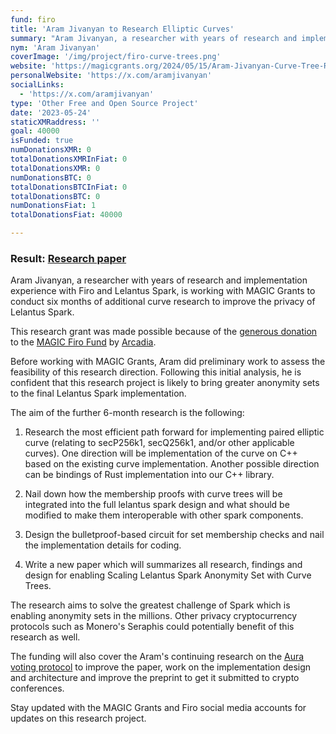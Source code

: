 ```yaml
---
fund: firo
title: 'Aram Jivanyan to Research Elliptic Curves'
summary: "Aram Jivanyan, a researcher with years of research and implementation experience with Firo and Lelantus Spark, is working with MAGIC Grants to conduct six months of additional curve research to improve the privacy of Lelantus Spark."
nym: 'Aram Jivanyan'
coverImage: '/img/project/firo-curve-trees.png'
website: 'https://magicgrants.org/2024/05/15/Aram-Jivanyan-Curve-Tree-Research.html'
personalWebsite: 'https://x.com/aramjivanyan'
socialLinks:
  - 'https://x.com/aramjivanyan'
type: 'Other Free and Open Source Project'
date: '2023-05-24'
staticXMRaddress: ''
goal: 40000
isFunded: true
numDonationsXMR: 0
totalDonationsXMRInFiat: 0
totalDonationsXMR: 0
numDonationsBTC: 0
totalDonationsBTCInFiat: 0
totalDonationsBTC: 0
numDonationsFiat: 1
totalDonationsFiat: 40000

---
```


### Result: [Research paper](https://magicgrants.org/2024/05/15/Aram-Jivanyan-Curve-Tree-Research.html)

Aram Jivanyan, a researcher with years of research and implementation experience with Firo and Lelantus Spark, is working with MAGIC Grants to conduct six months of additional curve research to improve the privacy of Lelantus Spark.

This research grant was made possible because of the [generous donation](https://magicgrants.org/2022/12/22/200000-Donation-from-Arcadia-for-Firo) to the [MAGIC Firo Fund](https://magicgrants.org/funds/firo) by [Arcadia](https://www.arcadiamgroup.com/).

Before working with MAGIC Grants, Aram did preliminary work to assess the feasibility of this research direction. Following this initial analysis, he is confident that this research project is likely to bring greater anonymity sets to the final Lelantus Spark implementation.

The aim of the further 6-month research is the following:

1. Research the most efficient path forward for implementing paired elliptic curve (relating to secP256k1, secQ256k1, and/or other applicable curves). One direction will be implementation of the curve on C++ based on the existing curve implementation. Another possible direction can be bindings of Rust implementation into our C++ library.

2. Nail down how the membership proofs with curve trees will be integrated into the full lelantus spark design and what should be modified to make them interoperable with other spark components.

3. Design the bulletproof-based circuit for set membership checks and nail the implementation details for coding.

4. Write a new paper which will summarizes all research, findings and design for enabling Scaling Lelantus Spark Anonymity Set with Curve Trees.

The research aims to solve the greatest challenge of Spark which is enabling anonymity sets in the millions. Other privacy cryptocurrency protocols such as Monero's Seraphis could potentially benefit of this research as well.

The funding will also cover the Aram's continuing research on the [Aura voting protocol](https://eprint.iacr.org/2022/543) to improve the paper, work on the implementation design and architecture and improve the preprint to get it submitted to crypto conferences.

Stay updated with the MAGIC Grants and Firo social media accounts for updates on this research project.

